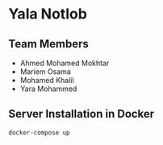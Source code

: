 # Yala Notlob

## Team Members

* Ahmed Mohamed Mokhtar
* Mariem Osama
* Mohamed Khalil
* Yara Mohammed


## Server Installation in Docker 
`docker-compose up` 
